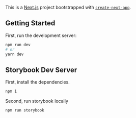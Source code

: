 This is a [Next.js](https://nextjs.org/) project bootstrapped with [`create-next-app`](https://github.com/vercel/next.js/tree/canary/packages/create-next-app).

## Getting Started

First, run the development server:

```bash
npm run dev
# or
yarn dev
```

## Storybook Dev Server

First, install the dependencies.

```bash
npm i
```

Second, run storybook locally

```bash
npm run storybook
```
